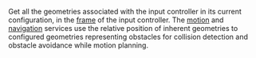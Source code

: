 Get all the geometries associated with the input controller in its current configuration, in the [frame](/machine/services/frame-system/) of the input controller.
The [motion](/machine/services/motion/) and [navigation](/machine/services/navigation/) services use the relative position of inherent geometries to configured geometries representing obstacles for collision detection and obstacle avoidance while motion planning.
